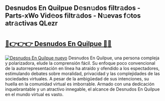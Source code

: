## Desnudos En Quilpue D𝚎sn𝚞dos filtr𝚊dos - Parts-xWo Vid𝚎os filtr𝚊dos - N𝚞evas f𝚘tos atr𝚊ctivas QLezr

# <h2><a href="http://mb8zfz8.tromn.icu/?c=Desnudos+En+Quilpue">🔗👉👉👉 Desnudos En Quilpue 🔗🔗</a></h2>

[![Desnudos En Quilpue nuevo](https://i.imgur.com/pEAQMta.gif)](http://mb8zfz8.tromn.icu/?c=Desnudos+En+Quilpue)
Desnudos En Quilpue, una persona compleja y polarizadora, elude la comprensión fácil. Su enfoque poco convencional de la autorrepresentación en línea ha atraído y ofendido a los espectadores, estimulando debates sobre moralidad, privacidad y las complejidades de las sociedades virtuales. A pesar de la ambigüedad de sus intenciones, su huella en la comunidad virtual es imborrable. Armado con una dedicación inquebrantable y un atractivo innegable, el alcance de Desnudos En Quilpue en el mundo virtual es vasto.
